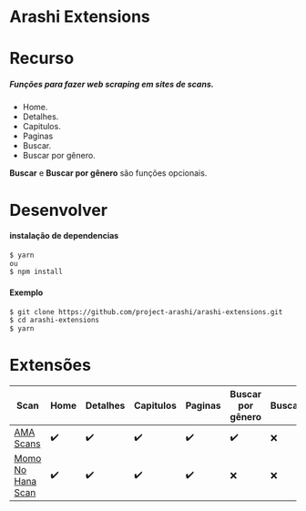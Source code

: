 # Arashi Extensions

# Recurso
##### Funções para fazer web scraping em sites de scans.
- Home.
- Detalhes.
- Capitulos.
- Paginas
- Buscar.
- Buscar por gênero.

**Buscar** e **Buscar por gênero** são funções opcionais.

# Desenvolver
#### instalação de dependencias
```bash
$ yarn
ou
$ npm install
```

#### Exemplo

```bash
$ git clone https://github.com/project-arashi/arashi-extensions.git
$ cd arashi-extensions
$ yarn 
```

# Extensões
| Scan | Home | Detalhes | Capitulos | Paginas | Buscar por gênero | Buscar | 
| ---- | ---- | -------- | ----- | --------- | ----------------- | ------- |
| [AMA Scans](https://amascan.com/) | ✔️ | ✔️ ️| ✔️ | ✔️ | ✔️ | ❌
| [Momo No Hana Scan](https://www.momonohanascan.com/) | ✔️ | ✔️ ️| ✔️ | ✔️ | ❌ | ❌